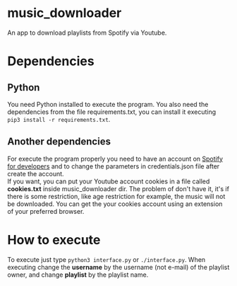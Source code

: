 # music_downloader
An app to download playlists from Spotify via Youtube.

# Dependencies

## Python
You need Python installed to execute the program. 
You also need the dependencies from the file requirements.txt, 
you can install it executing `pip3 install -r requirements.txt`.

## Another dependencies
For execute the program properly you need to have an account on [Spotify for developers](https://developer.spotify.com/)
and to change the parameters in credentials.json file after create the account.  
If you want, you can put your Youtube account cookies in a file called **cookies.txt** inside music_downloader dir.
The problem of don't have it, it's if there is some restriction,
like age restriction for example, the music will not be downloaded.
You can get the your cookies account using an extension of your preferred browser.


# How to execute
To execute just type `python3 interface.py` or `./interface.py`.
When executing change the **username** by the username (not e-mail) of the playlist owner,
and change **playlist** by the playlist name.

